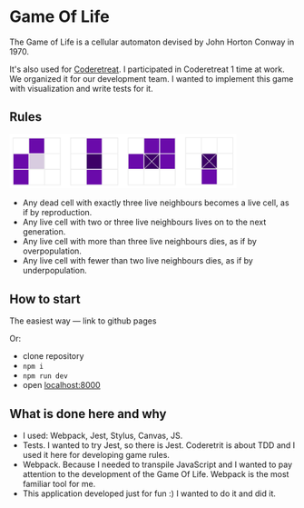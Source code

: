 # Game Of Life 

The Game of Life is a cellular automaton devised by John Horton Conway in 1970.

It's also used for [Coderetreat](https://www.coderetreat.org/). I participated in Coderetreat 1 time at work. We organized it for our development team. I wanted to implement this game with visualization and write tests for it.

## Rules

<img src='./rules.jpg' width='400px'>

- Any dead cell with exactly three live neighbours becomes a live cell, as if by reproduction.
- Any live cell with two or three live neighbours lives on to the next generation.
- Any live cell with more than three live neighbours dies, as if by overpopulation.
- Any live cell with fewer than two live neighbours dies, as if by underpopulation.

## How to start

The easiest way — link to github pages

Or:

- clone repository
- `npm i`
- `npm run dev`
- open [localhost:8000](http://localhost:8000)

## What is done here and why

- I used: Webpack, Jest, Stylus, Canvas, JS.
- Tests. I wanted to try Jest, so there is Jest. Coderetrit is about TDD and I used it here for developing game rules.  
- Webpack. Because I needed to transpile JavaScript and I wanted to pay attention to the development of the Game Of Life. Webpack is the most familiar tool for me.
- This application developed just for fun :) I wanted to do it and did it.
